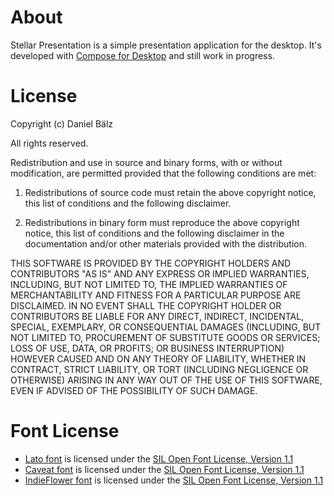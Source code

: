 # About
Stellar Presentation is a simple presentation application for the desktop.
It's developed with [Compose for Desktop](https://github.com/JetBrains/compose-jb) and still work
in progress.


# License
Copyright (c) Daniel Bälz

All rights reserved.

Redistribution and use in source and binary forms, with or without
modification, are permitted provided that the following conditions are met:

1. Redistributions of source code must retain the above copyright notice, this
   list of conditions and the following disclaimer.

2. Redistributions in binary form must reproduce the above copyright notice,
   this list of conditions and the following disclaimer in the documentation
   and/or other materials provided with the distribution.

THIS SOFTWARE IS PROVIDED BY THE COPYRIGHT HOLDERS AND CONTRIBUTORS "AS IS"
AND ANY EXPRESS OR IMPLIED WARRANTIES, INCLUDING, BUT NOT LIMITED TO, THE
IMPLIED WARRANTIES OF MERCHANTABILITY AND FITNESS FOR A PARTICULAR PURPOSE ARE
DISCLAIMED. IN NO EVENT SHALL THE COPYRIGHT HOLDER OR CONTRIBUTORS BE LIABLE
FOR ANY DIRECT, INDIRECT, INCIDENTAL, SPECIAL, EXEMPLARY, OR CONSEQUENTIAL
DAMAGES (INCLUDING, BUT NOT LIMITED TO, PROCUREMENT OF SUBSTITUTE GOODS OR
SERVICES; LOSS OF USE, DATA, OR PROFITS; OR BUSINESS INTERRUPTION) HOWEVER
CAUSED AND ON ANY THEORY OF LIABILITY, WHETHER IN CONTRACT, STRICT LIABILITY,
OR TORT (INCLUDING NEGLIGENCE OR OTHERWISE) ARISING IN ANY WAY OUT OF THE USE
OF THIS SOFTWARE, EVEN IF ADVISED OF THE POSSIBILITY OF SUCH DAMAGE.

# Font License
- [Lato font](src/main/resources/fonts/lato) is licensed under
the [SIL Open Font License, Version 1.1](license/Lato/OFL.txt)
- [Caveat font](src/main/resources/fonts/caveat) is licensed under
the [SIL Open Font License, Version 1.1](license/Caveat/OFL.txt)
- [IndieFlower font](src/main/resources/fonts/indieflower) is licensed under
the [SIL Open Font License, Version 1.1](license/IndieFlower/OFL.txt)